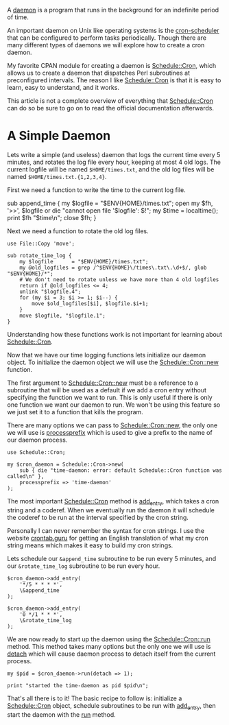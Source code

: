 A [daemon](https://en.wikipedia.org/wiki/Daemon_(computing)) is a program that runs in the background for an indefinite period of time.

An important daemon on Unix like operating systems is the [cron-scheduler](https://en.wikipedia.org/wiki/Cron) that can be configured to perform tasks periodically. Though there are many different types of daemons we will explore how to create a cron daemon.

My favorite CPAN module for creating a daemon is [Schedule::Cron](https://metacpan.org/pod/Schedule::Cron), which allows us to create a daemon that dispatches Perl subroutines at preconfigured intervals. The reason I like [Schedule::Cron](https://metacpan.org/pod/Schedule::Cron) is that it is easy to learn, easy to understand, and it works.

This article is not a complete overview of everything that [Schedule::Cron](https://metacpan.org/pod/Schedule::Cron) can do so be sure to go on to read the official documentation afterwards.


<a id="orga259ded"></a>

# A Simple Daemon

Lets write a simple (and useless) daemon that logs the current time every 5 minutes, and rotates the log file every hour, keeping at most 4 old logs. The current logfile will be named `$HOME/times.txt`, and the old log files will be named `$HOME/times.txt.{1,2,3,4}`.

First we need a function to write the time to the current log file.

sub append_time {
    my $logfile = "$ENV{HOME}/times.txt";
    open my $fh, '>>', $logfile or die "cannot open file '$logfile': $!";
    my $time = localtime();
    print $fh "$time\n";
    close $fh;
}

Next we need a function to rotate the old log files.

    use File::Copy 'move';
    
    sub rotate_time_log {
        my $logfile      = "$ENV{HOME}/times.txt";
        my @old_logfiles = grep /^$ENV{HOME}\/times\.txt\.\d+$/, glob "$ENV{HOME}/*";
        # We don't need to rotate unless we have more than 4 old logfiles
        return if @old_logfiles <= 4;
        unlink "$logfile.4";
        for (my $i = 3; $i >= 1; $i--) {
            move $old_logfiles[$i], $logfile.$i+1;
        }
        move $logfile, "$logfile.1";
    }

Understanding how these functions work is not important for learning about [Schedule::Cron](https://metacpan.org/pod/Schedule::Cron).

Now that we have our time logging functions lets initialize our daemon object. To initialize the daemon object we will use the [Schedule::Cron::new](https://metacpan.org/pod/Schedule::Cron#$cron-=-new-Schedule::Cron($dispatcher,[extra-args])) function.

The first argument to [Schedule::Cron::new](https://metacpan.org/pod/Schedule::Cron#$cron-=-new-Schedule::Cron($dispatcher,[extra-args])) must be a reference to a subroutine that will be used as a default if we add a cron entry without specifying the function we want to run. This is only useful if there is only one function we want our daemon to run. We won't be using this feature so we just set it to a function that kills the program.

There are many options we can pass to [Schedule::Cron::new](https://metacpan.org/pod/Schedule::Cron#$cron-=-new-Schedule::Cron($dispatcher,[extra-args])), the only one we will use is [processprefix](https://metacpan.org/pod/Schedule::Cron#processprefix-=%3E-%3Cname%3E) which is used to give a prefix to the name of our daemon process.

    use Schedule::Cron;
    
    my $cron_daemon = Schedule::Cron->new(
        sub { die "time-daemon: error: default Schedule::Cron function was called\n" },
        processprefix => 'time-daemon'
    );

The most important [Schedule::Cron](https://metacpan.org/pod/Schedule::Cron) method is [add<sub>entry</sub>](https://metacpan.org/pod/Schedule::Cron#$cron-%3Eadd_entry($timespec,[arguments])), which takes a cron string and a coderef. When we eventually run the daemon it will schedule the coderef to be run at the interval specified by the cron string.

Personally I can never remember the syntax for cron strings. I use the website [crontab.guru](https://crontab.guru/) for getting an English translation of what my cron string means which makes it easy to build my cron strings.

Lets schedule our `&append_time` subroutine to be run every 5 minutes, and our `&rotate_time_log` subroutine to be run every hour.

    $cron_daemon->add_entry(
        '*/5 * * * *',
        \&append_time
    );
    
    $cron_daemon->add_entry(
        '0 */1 * * *',
        \&rotate_time_log
    );

We are now ready to start up the daemon using the [Schedule::Cron::run](https://metacpan.org/pod/Schedule::Cron#$cron-%3Erun([options])) method. This method takes many options but the only one we will use is [detach](https://metacpan.org/pod/Schedule::Cron#detach) which will cause daemon process to detach itself from the current process.

    my $pid = $cron_daemon->run(detach => 1);
    
    print "started the time-daemon as pid $pid\n";

That's all there is to it! The basic recipe to follow is: initialize a [Schedule::Cron](https://metacpan.org/pod/Schedule::Cron) object, schedule subroutines to be run with [add<sub>entry</sub>](https://metacpan.org/pod/Schedule::Cron#$cron-%3Eadd_entry($timespec,[arguments])), then start the daemon with the [run](https://metacpan.org/pod/Schedule::Cron#$cron-%3Erun([options])) method.
